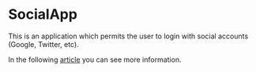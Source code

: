 # SocialApp
This is an application which permits the user to login with social accounts (Google, Twitter, etc).

In the following [article](https://medium.com/@victor.santander.pangeareality/authenticate-with-google-sign-in-8f8d181cc6b7) you can see more information.
